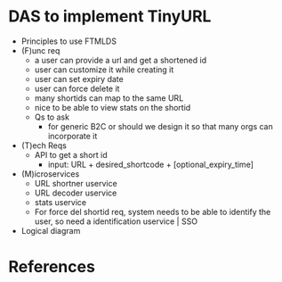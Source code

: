# DAS to implement TinyURL
- Principles to use FTMLDS
- (F)unc req
  - a user can provide a url and get a shortened id
  - user can customize it while creating it 
  - user can set expiry date
  - user can force delete it
  - many shortids can map to the same URL
  - nice to be able to view stats on the shortid
  - Qs to ask
    - for generic B2C or should we design it so that many orgs can incorporate it 
- (T)ech Reqs
  - API to get a short id
    - input: URL + desired_shortcode + [optional_expiry_time]
- (M)icroservices
  - URL shortner uservice
  - URL decoder uservice
  - stats uservice    
  - For force del shortid req, system needs to be able to identify the user, so need a identification uservice | SSO
- Logical diagram


# References
